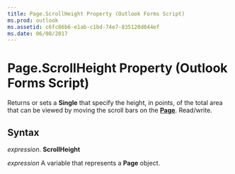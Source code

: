 ```yaml
---
title: Page.ScrollHeight Property (Outlook Forms Script)
ms.prod: outlook
ms.assetid: c6fc86b6-e1ab-c1bd-74e7-835120d044ef
ms.date: 06/08/2017
---
```



# Page.ScrollHeight Property (Outlook Forms Script)

Returns or sets a  **Single** that specify the height, in points, of the total area that can be viewed by moving the scroll bars on the **[Page](Outlook.page.md)**. Read/write.


## Syntax

 _expression_. **ScrollHeight**

 _expression_ A variable that represents a  **Page** object.


